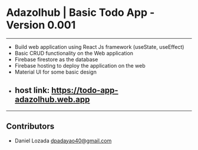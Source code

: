 # Adazolhub | Basic Todo App - **Version 0.001**
---
- Build web application using React Js framework (useState, useEffect)
- Basic CRUD functionality on the Web application
- Firebase firestore as the database
- Firebase hosting to deploy the application on the web
- Material UI for some basic design
- ## host link: https://todo-app-adazolhub.web.app
---
## Contributors
- Daniel Lozada <dpadayao40@gmail.com>


